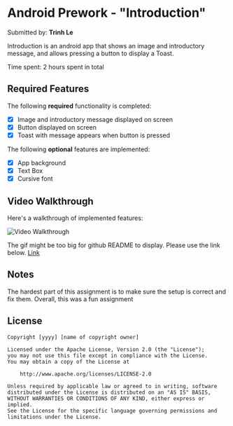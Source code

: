 # Android Prework - "Introduction"

Submitted by: **Trinh Le**

Introduction is an android app that shows an image and introductory message, and allows pressing a button to display a Toast. 

Time spent: 2 hours spent in total

## Required Features

The following **required** functionality is completed:

* [x] Image and introductory message displayed on screen
* [x] Button displayed on screen
* [x] Toast with message appears when button is pressed 

The following **optional** features are implemented:

* [x] App background
* [x] Text Box 
* [x] Cursive font

## Video Walkthrough

Here's a walkthrough of implemented features:

<img src='https://i.imgur.com/feZqVhM.gif' title='Video Walkthrough' alt='Video Walkthrough' />

The gif might be too big for github README to display. Please use the link below.
[Link](https://i.imgur.com/feZqVhM.gif) 

## Notes

The hardest part of this assignment is to make sure the setup is correct and fix them. 
Overall, this was a fun assignment

## License

    Copyright [yyyy] [name of copyright owner]

    Licensed under the Apache License, Version 2.0 (the "License");
    you may not use this file except in compliance with the License.
    You may obtain a copy of the License at

        http://www.apache.org/licenses/LICENSE-2.0

    Unless required by applicable law or agreed to in writing, software
    distributed under the License is distributed on an "AS IS" BASIS,
    WITHOUT WARRANTIES OR CONDITIONS OF ANY KIND, either express or implied.
    See the License for the specific language governing permissions and
    limitations under the License.
